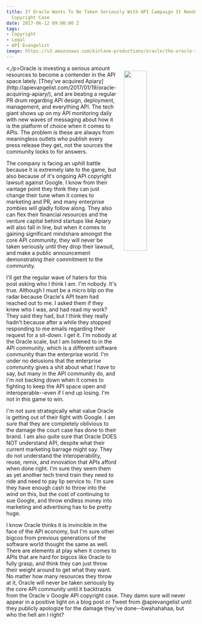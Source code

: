 ```yaml
---
title: If Oracle Wants To Be Taken Seriously With API Campaign It Needs To Drop API
  Copyright Case
date: 2017-06-12 09:00:00 Z
tags:
- Copyright
- Legal
- API Evangelist
image: https://s3.amazonaws.com/kinlane-productions/oracle/the-oracle-in-the-matrix.jpg
---
```


<p><img src="https://s3.amazonaws.com/kinlane-productions/oracle/the-oracle-in-the-matrix.jpg" align="right" width="35%" style="padding: 15px;" /><,/p>Oracle is investing a serious amount resources to become a contender in the API space lately. [They've acquired Apiary](http://apievangelist.com/2017/01/19/oracle-acquiring-apiary/), and are beating a regular PR drum regarding API design, deployment, management, and everything API. The tech giant shows up on my API monitoring daily with new waves of messaging about how it is the platform of choice when it comes to APIs. The problem is these are always from meaningless outlets who publish every press release they get, not the sources the community looks to for answers.

The company is facing an uphill battle because it is extremely late to the game, but also because of it's ongoing API copyright lawsuit against Google. I know from their vantage point they think they can just change their tune when it comes to marketing and PR, and many enterprise zombies will gladly follow along. They also can flex their financial resources and the venture capital behind startups like Apiary will also fall in line, but when it comes to gaining significant mindshare amongst the core API community, they will never be taken seriously until they drop their lawsuit, and make a public announcement demonstrating their commitment to the community.

I'll get the regular wave of haters for this post asking who I think I am. I'm nobody. It's true. Although I must be a micro blip on the radar because Oracle's API team had reached out to me. I asked them if they knew who I was, and had read my work? They said they had, but I think they really hadn't because after a while they stopped responding to me emails regarding their request for a sit-down. I get it. I'm nobody at the Oracle scale, but I am listened to in the API community, which is a different software community than the enterprise world. I'm under no delusions that the enterprise community gives a shit about what I have to say, but many in the API community do, and I'm not backing down when it comes to fighting to keep the API space open and interoperable--even if I end up losing. I'm not in this game to win.

I'm not sure strategically what value Oracle is getting out of their fight with Google. I am sure that they are completely oblivious to the damage the court case has done to their brand. I am also quite sure that Oracle DOES NOT understand API, despite what their current marketing barrage might say. They do not understand the interoperability, reuse, remix, and innovation that APIs afford when done right. I'm sure they seem them as yet another tech trend train they need to ride and need to pay lip service to. I'm sure they have enough cash to throw into the wind on this, but the cost of continuing to sue Google, and throw endless money into marketing and advertising has to be pretty huge.

I know Oracle thinks it is invincible in the face of the API economy, but I'm sure other bigcos from previous generations of the software world thought the same as well. There are elements at play when it comes to APIs that are hard for bigcos like Oracle to fully grasp, and think they can just throw their weight around to get what they want. No matter how many resources they throw at it, Oracle will never be taken seriously by the core API community until it backtracks from the Oracle v Google API copyright case. They damn sure will never appear in a positive light on a blog post or Tweet from @apievangelist until they publicly apologize for the damage they've done--bwahahahaa, but who the hell am I right?